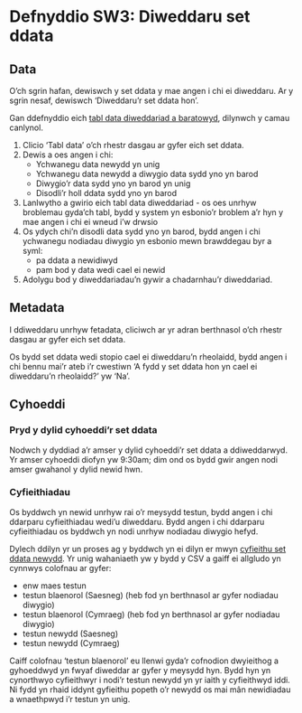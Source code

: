 # Defnyddio SW3: Diweddaru set ddata  

## Data

O’ch sgrin hafan, dewiswch y set ddata y mae angen i chi ei diweddaru.  Ar y sgrin nesaf, dewiswch ‘Diweddaru’r set ddata hon’. 

Gan ddefnyddio eich [tabl data diweddariad a baratowyd](Data-preparation-‐-Updating-datasets), dilynwch y camau canlynol.

1. Clicio ‘Tabl data’ o’ch rhestr dasgau ar gyfer eich set ddata.
2. Dewis a oes angen i chi:  
   - Ychwanegu data newydd yn unig   
   - Ychwanegu data newydd a diwygio data sydd yno yn barod   
   - Diwygio’r data sydd yno yn barod yn unig   
   - Disodli’r holl ddata sydd yno yn barod   
3. Lanlwytho a gwirio eich tabl data diweddariad - os oes unrhyw broblemau gyda’ch tabl, bydd y system yn esbonio’r broblem a’r hyn y mae angen i chi ei wneud i’w drwsio   
4. Os ydych chi’n disodli data sydd yno yn barod, bydd angen i chi ychwanegu nodiadau diwygio yn esbonio mewn brawddegau byr a syml:  
   - pa ddata a newidiwyd   
   - pam bod y data wedi cael ei newid   
5. Adolygu bod y diweddariadau’n gywir a chadarnhau’r diweddariad.

## Metadata

I ddiweddaru unrhyw fetadata, cliciwch ar yr adran berthnasol o’ch rhestr dasgau ar gyfer eich set ddata.  

Os bydd set ddata wedi stopio cael ei diweddaru’n rheolaidd, bydd angen i chi bennu mai’r ateb i’r cwestiwn ‘A fydd y set ddata hon yn cael ei diweddaru’n rheolaidd?’ yw ‘Na’.

## Cyhoeddi 

### Pryd y dylid cyhoeddi’r set ddata 

Nodwch y dyddiad a’r amser y dylid cyhoeddi’r set ddata a ddiweddarwyd.  Yr amser cyhoeddi diofyn yw 9:30am;  dim ond os bydd gwir angen nodi amser gwahanol y dylid newid hwn.

### Cyfieithiadau 

Os byddwch yn newid unrhyw rai o’r meysydd testun, bydd angen i chi ddarparu cyfieithiadau wedi’u diweddaru.  Bydd angen i chi ddarparu cyfieithiadau os byddwch yn nodi unrhyw nodiadau diwygio hefyd.

Dylech ddilyn yr un proses ag y byddwch yn ei dilyn er mwyn [cyfieithu set ddata newydd](Using-SW3---Creating-a-new-dataset#guidance-cyfieithiadau).  Yr unig wahaniaeth yw y bydd y CSV a gaiff ei allgludo yn cynnwys colofnau ar gyfer:

- enw maes testun   
- testun blaenorol (Saesneg) (heb fod yn berthnasol ar gyfer nodiadau diwygio)  
- testun blaenorol (Cymraeg) (heb fod yn berthnasol ar gyfer nodiadau diwygio)  
- testun newydd (Saesneg)   
- testun newydd (Cymraeg)

Caiff colofnau ‘testun blaenorol’ eu llenwi gyda’r cofnodion dwyieithog a gyhoeddwyd yn fwyaf diweddar ar gyfer y meysydd hyn.  Bydd hyn yn cynorthwyo cyfieithwyr i nodi’r testun newydd yn yr iaith y cyfieithwyd iddi.  Ni fydd yn rhaid iddynt gyfieithu popeth o’r newydd os mai mân newidiadau a wnaethpwyd i’r testun yn unig.